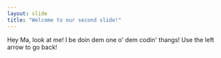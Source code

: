 ```yaml
---
layout: slide
title: "Welcome to our second slide!"
---
```

Hey Ma, look at me! I be doin dem one o' dem codin' thangs!
Use the left arrow to go back!
